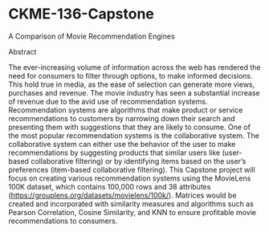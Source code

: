 # CKME-136-Capstone

A Comparison of Movie Recommendation Engines

Abstract

The ever-increasing volume of information across the web has rendered the need for consumers to filter through options, to make informed decisions. This hold true in media, as the ease of selection can generate more views, purchases and revenue. The movie industry has seen a substantial increase of revenue due to the avid use of recommendation systems.
Recommendation systems are algorithms that make product or service recommendations to customers by narrowing down their search and presenting them with suggestions that they are likely to consume. One of the most popular recommendation systems is the collaborative system. The collaborative system can either use the behavior of the user to make recommendations by suggesting products that similar users like (user-based collaborative filtering) or by identifying items based on the user’s preferences (item-based collaborative filtering).
This Capstone project will focus on creating various recommendation systems using the MovieLens 100K dataset, which contains 100,000 rows and 38 attributes (https://grouplens.org/datasets/movielens/100k/). Matrices would be created and incorporated with similarity measures and algorithms such as Pearson Correlation, Cosine Similarity, and KNN to ensure profitable movie recommendations to consumers.
